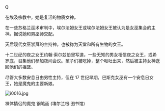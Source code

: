

Q

在埃及宗教中，她是复活的物质女神。

在一些苏格兰巫术审判中，埃尔法姆女王或埃尔法姆女王被认为是女巫集会的主神。据说她和男巫师交配。

天后现代女巫崇拜的主持神。也被称为天堂和所有生物的女王。

十二世纪的夜之女王约翰·索尔兹伯里写道，一些无知的男女相信夜之女王，或希罗底，召集他们参加夜间会议。孩子们被吃掉，整个呕吐出来，然后被主持女神送回他们的摇篮。

尽管大多数安息日由男性主持，但在 17 世纪早期，巴斯克女巫有一个安息日女王，她是魔鬼的主要新娘。

![i0016.jpg](i0016.jpg)

裸体情侣的魔鬼
钢笔画
(埃尔兰根:图书馆)